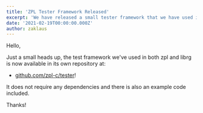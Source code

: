 ```yaml
---
title: 'ZPL Tester Framework Released'
excerpt: 'We have released a small tester framework that we have used in both librg and zpl, and it is now available in its own repository on GitHub.'
date: '2021-02-19T00:00:00.000Z'
author: zaklaus
---
```


Hello,

Just a small heads up, the test framework we've used in both zpl and librg is now available in its own repository at: 
* [github.com/zpl-c/tester](https://github.com/zpl-c/tester)!

It does not require any dependencies and there is also an example code included.

Thanks!
